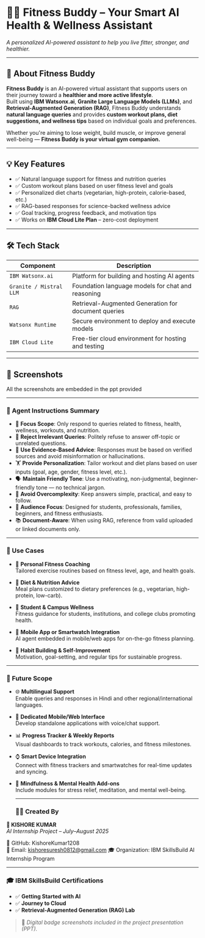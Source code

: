 # 🏋️‍♂️ Fitness Buddy – Your Smart AI Health & Wellness Assistant

*A personalized AI-powered assistant to help you live fitter, stronger, and healthier.*

---

## 💪 About Fitness Buddy

**Fitness Buddy** is an AI-powered virtual assistant that supports users on their journey toward a **healthier and more active lifestyle**.  
Built using **IBM Watsonx.ai**, **Granite Large Language Models (LLMs)**, and **Retrieval-Augmented Generation (RAG)**, Fitness Buddy understands **natural language queries** and provides **custom workout plans, diet suggestions, and wellness tips** based on individual goals and preferences.

Whether you're aiming to lose weight, build muscle, or improve general well-being — **Fitness Buddy is your virtual gym companion.**

---

## 💡 Key Features

- ✅ Natural language support for fitness and nutrition queries  
- ✅ Custom workout plans based on user fitness level and goals  
- ✅ Personalized diet charts (vegetarian, high-protein, calorie-based, etc.)  
- ✅ RAG-based responses for science-backed wellness advice  
- ✅ Goal tracking, progress feedback, and motivation tips  
- ✅ Works on **IBM Cloud Lite Plan** – zero-cost deployment

---

## 🛠️ Tech Stack

| Component               | Description                                           |
|------------------------|-------------------------------------------------------|
| `IBM Watsonx.ai`       | Platform for building and hosting AI agents           |
| `Granite / Mistral LLM`| Foundation language models for chat and reasoning     |
| `RAG`                  | Retrieval-Augmented Generation for document queries   |
| `Watsonx Runtime`      | Secure environment to deploy and execute models       |
| `IBM Cloud Lite`       | Free-tier cloud environment for hosting and testing   |

---

## 📸 Screenshots
All the screenshots are embedded in the ppt provided

---

### 🔧 Agent Instructions Summary

- 🎯 **Focus Scope**: Only respond to queries related to fitness, health, wellness, workouts, and nutrition.
- 🙅 **Reject Irrelevant Queries**: Politely refuse to answer off-topic or unrelated questions.
- 🧠 **Use Evidence-Based Advice**: Responses must be based on verified sources and avoid misinformation or hallucinations.
- 🏋️ **Provide Personalization**: Tailor workout and diet plans based on user inputs (goal, age, gender, fitness level, etc.).
- 🗣️ **Maintain Friendly Tone**: Use a motivating, non-judgmental, beginner-friendly tone — no technical jargon.
- 🔄 **Avoid Overcomplexity**: Keep answers simple, practical, and easy to follow.
- 👥 **Audience Focus**: Designed for students, professionals, families, beginners, and fitness enthusiasts.
- 📚 **Document-Aware**: When using RAG, reference from valid uploaded or linked documents only.

---

### 🎯 Use Cases

- 💪 **Personal Fitness Coaching**  
  Tailored exercise routines based on fitness level, age, and health goals.

- 🥗 **Diet & Nutrition Advice**  
  Meal plans customized to dietary preferences (e.g., vegetarian, high-protein, low-carb).

- 🏫 **Student & Campus Wellness**  
  Fitness guidance for students, institutions, and college clubs promoting health.

- 📱 **Mobile App or Smartwatch Integration**  
  AI agent embedded in mobile/web apps for on-the-go fitness planning.

- 🧠 **Habit Building & Self-Improvement**  
  Motivation, goal-setting, and regular tips for sustainable progress.

---

### 🚀 Future Scope

- 🌐 **Multilingual Support**  
  Enable queries and responses in Hindi and other regional/international languages.

- 📱 **Dedicated Mobile/Web Interface**  
  Develop standalone applications with voice/chat support.

- 📊 **Progress Tracker & Weekly Reports**  
  Visual dashboards to track workouts, calories, and fitness milestones.

- ⌚ **Smart Device Integration**  
  Connect with fitness trackers and smartwatches for real-time updates and syncing.

- 🧘 **Mindfulness & Mental Health Add-ons**  
  Include modules for stress relief, meditation, and mental well-being.

  ---

  ### 👨‍💻 Created By

**👤 KISHORE KUMAR**  
*AI Internship Project – July–August 2025*  

🔗 GitHub: KishoreKumar1208  
📧 Email: kishoresuresh0812@gmail.com 
🎓 Organization: IBM SkillsBuild AI Internship Program

---

### 🎓 IBM SkillsBuild Certifications

- ✅ **Getting Started with AI**  
- ✅ **Journey to Cloud**  
- ✅ **Retrieval-Augmented Generation (RAG) Lab**

> 🏅 *Digital badge screenshots included in the project presentation (PPT).*

